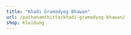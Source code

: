 ```yaml
---
title: "Khadi Gramodyog Bhawan"
url: /pathanamthitta/khadi-gramodyog-bhawan/
shop: Kleidung
---
```

